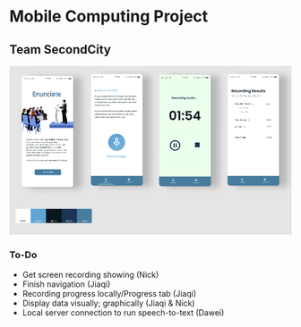 # Mobile Computing Project
## Team SecondCity

<img src="./preview.png">

### To-Do
- Get screen recording showing (Nick)
- Finish navigation (Jiaqi)
- Recording progress locally/Progress tab (Jiaqi)
- Display data visually; graphically (Jiaqi & Nick)
- Local server connection to run speech-to-text (Dawei)

